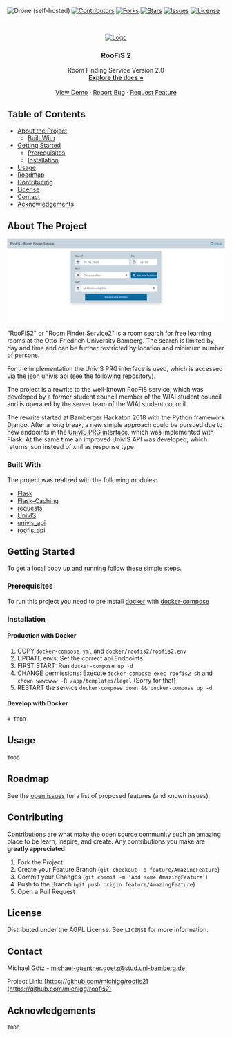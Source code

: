 <!-- PROJECT SHIELDS -->
<!--
*** I'm using markdown "reference style" links for readability.
*** Reference links are enclosed in brackets [ ] instead of parentheses ( ).
*** See the bottom of this document for the declaration of the reference variables
*** for contributors-url, forks-url, etc. This is an optional, concise syntax you may use.
*** https://www.markdownguide.org/basic-syntax/#reference-style-links
-->
![Drone (self-hosted)](https://img.shields.io/drone/build/michigg/roofis2?server=https%3A%2F%2Fdrone.github.michigg.de&style=for-the-badge)
[![Contributors](https://img.shields.io/github/contributors/michigg/roofis2.svg?style=for-the-badge)](https://github.com/michigg/roofis2)
[![Forks](https://img.shields.io/github/forks/michigg/roofis2.svg?style=for-the-badge)](https://github.com/michigg/roofis2)
[![Stars](https://img.shields.io/github/stars/michigg/roofis2.svg?style=for-the-badge)](https://github.com/michigg/roofis2)
[![Issues](https://img.shields.io/github/issues/michigg/roofis2.svg?style=for-the-badge)](https://github.com/michigg/roofis2)
[![License](https://img.shields.io/github/license/michigg/roofis2.svg?style=for-the-badge)](https://github.com/michigg/roofis2)




<!-- PROJECT LOGO -->
<br />
<p align="center">
  <a href="https://github.com/github_username/repo">
    <img src="images/logo.png" alt="Logo" width="80" height="80">
  </a>

  <h3 align="center">RooFiS 2</h3>

  <p align="center">
    Room Finding Service Version 2.0
    <br />
    <a href="https://github.com/michigg/roofis2"><strong>Explore the docs »</strong></a>
    <br />
    <br />
    <a href="https://roofis.michigg.de">View Demo</a>
    ·
    <a href="https://github.com/michigg/roofis2/issues">Report Bug</a>
    ·
    <a href="https://github.com/michigg/roofis2/issues">Request Feature</a>
  </p>
</p>



<!-- TABLE OF CONTENTS -->
## Table of Contents

* [About the Project](#about-the-project)
  * [Built With](#built-with)
* [Getting Started](#getting-started)
  * [Prerequisites](#prerequisites)
  * [Installation](#installation)
* [Usage](#usage)
* [Roadmap](#roadmap)
* [Contributing](#contributing)
* [License](#license)
* [Contact](#contact)
* [Acknowledgements](#acknowledgements)



<!-- ABOUT THE PROJECT -->
## About The Project

![RooFiS Screen Shot](https://raw.githubusercontent.com/michigg/roofis2/master/RooFiS_2_demo.png)

"RooFiS2" or "Room Finder Service2" is a room search for free learning rooms at the Otto-Friedrich University Bamberg. The search is limited by day and time and can be further restricted by location and minimum number of persons.

For the implementation the UnivIS PRG interface is used, which is accessed via the json univis api (see the following [repository](https://github.com/michigg/univis_api)). 

The project is a rewrite to the well-known RooFiS service, which was developed by a former student council member of the WIAI student council and is operated by the server team of the WIAI student council. 

The rewrite started at Bamberger Hackaton 2018 with the Python framework Django. After a long break, a new simple approach could be pursued due to new endpoints in the [UnivIS PRG interface](http://www.config.de/cgi-bin/prg-wizard.pl), which was implemented with Flask. At the same time an improved UnivIS API was developed, which returns json instead of xml as response type. 


### Built With
The project was realized with the following modules:
* [Flask](https://github.com/pallets/flask)
* [Flask-Caching](https://github.com/sh4nks/flask-caching)
* [requests](https://requests.kennethreitz.org/en/master/)
* [UnivIS](https://http://univis.uni-bamberg.de/)
* [univis_api](https://github.com/michigg/univis_api)
* [roofis_api](https://github.com/michigg/roofis2_api)


<!-- GETTING STARTED -->
## Getting Started

To get a local copy up and running follow these simple steps.

### Prerequisites
To run this project you need to pre install [docker](https://docs.docker.com/v17.09/engine/installation/) with [docker-compose](https://docs.docker.com/compose/install/)

### Installation
#### Production with Docker
1. COPY `docker-compose.yml` and `docker/roofis2/roofis2.env`
2. UPDATE envs: Set the correct api Endpoints
3. FIRST START: Run `docker-compose up -d`
4. CHANGE permissions: Execute `docker-compose exec roofis2 sh` and `chown www:www -R /app/templates/legal` (Sorry for that)
5. RESTART the service `docker-compose down && docker-compose up -d`

#### Develop with Docker
`# TODO`

<!-- USAGE EXAMPLES -->
## Usage
`TODO`

<!-- _For more examples, please refer to the [Documentation](https://example.com)_ -->



<!-- ROADMAP -->
## Roadmap

See the [open issues](https://github.com/michigg/roofis2/issues) for a list of proposed features (and known issues).



<!-- CONTRIBUTING -->
## Contributing

Contributions are what make the open source community such an amazing place to be learn, inspire, and create. Any contributions you make are **greatly appreciated**.

1. Fork the Project
2. Create your Feature Branch (`git checkout -b feature/AmazingFeature`)
3. Commit your Changes (`git commit -m 'Add some AmazingFeature'`)
4. Push to the Branch (`git push origin feature/AmazingFeature`)
5. Open a Pull Request



<!-- LICENSE -->
## License

Distributed under the AGPL License. See `LICENSE` for more information.



<!-- CONTACT -->
## Contact

Michael Götz - michael-guenther.goetz@stud.uni-bamberg.de

Project Link: [https://github.com/michigg/roofis2](https://github.com/michigg/roofis2)



<!-- ACKNOWLEDGEMENTS -->
## Acknowledgements
 `TODO`


[product-screenshot]: images/demo.png
